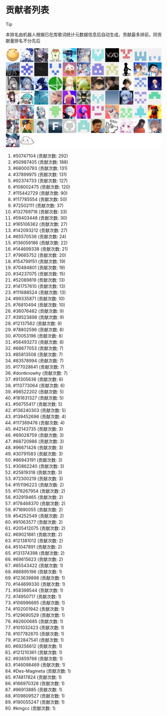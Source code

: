 # 贡献者列表

> [!TIP]
> 本排名由机器人根据已在库歌词统计元数据信息后自动生成，贡献最多排前，同贡献量排名不分先后

![贡献者头像画廊](./CONTRIBUTORS.svg)

1. #50747104 (贡献次数: 292)
2. #50987405 (贡献次数: 188)
3. #68000793 (贡献次数: 131)
4. #37899975 (贡献次数: 131)
5. #92374733 (贡献次数: 127)
6. #108002475 (贡献次数: 120)
7. #115442729 (贡献次数: 90)
8. #117785554 (贡献次数: 50)
9. #72502111 (贡献次数: 37)
10. #132769718 (贡献次数: 33)
11. #59403448 (贡献次数: 30)
12. #165106362 (贡献次数: 27)
13. #142093212 (贡献次数: 27)
14. #65570536 (贡献次数: 24)
15. #136059186 (贡献次数: 22)
16. #144699338 (贡献次数: 21)
17. #79665752 (贡献次数: 20)
18. #154799151 (贡献次数: 19)
19. #70494801 (贡献次数: 19)
20. #34237075 (贡献次数: 15)
21. #52089819 (贡献次数: 13)
22. #141757610 (贡献次数: 13)
23. #111688524 (贡献次数: 13)
24. #99335871 (贡献次数: 10)
25. #76810494 (贡献次数: 10)
26. #36076482 (贡献次数: 9)
27. #39523898 (贡献次数: 9)
28. #12137562 (贡献次数: 9)
29. #78802596 (贡献次数: 8)
30. #70053196 (贡献次数: 8)
31. #56493273 (贡献次数: 8)
32. #68677053 (贡献次数: 7)
33. #85813508 (贡献次数: 7)
34. #83578994 (贡献次数: 7)
35. #177028641 (贡献次数: 7)
36. #dontknowhy (贡献次数: 7)
37. #91305636 (贡献次数: 6)
38. #113773064 (贡献次数: 6)
39. #98522202 (贡献次数: 5)
40. #181631327 (贡献次数: 5)
41. #56755417 (贡献次数: 5)
42. #136240303 (贡献次数: 5)
43. #139452696 (贡献次数: 4)
44. #117369476 (贡献次数: 4)
45. #42143735 (贡献次数: 3)
46. #69028759 (贡献次数: 3)
47. #68720986 (贡献次数: 3)
48. #96671426 (贡献次数: 3)
49. #30791583 (贡献次数: 3)
50. #86943191 (贡献次数: 3)
51. #30862240 (贡献次数: 3)
52. #25819318 (贡献次数: 3)
53. #72300219 (贡献次数: 3)
54. #151196223 (贡献次数: 2)
55. #178267954 (贡献次数: 2)
56. #32919465 (贡献次数: 2)
57. #178468370 (贡献次数: 2)
58. #71890055 (贡献次数: 2)
59. #54252549 (贡献次数: 2)
60. #91063577 (贡献次数: 2)
61. #205412075 (贡献次数: 2)
62. #69021881 (贡献次数: 2)
63. #121381012 (贡献次数: 2)
64. #51047891 (贡献次数: 2)
65. #131374398 (贡献次数: 2)
66. #69615623 (贡献次数: 2)
67. #65543422 (贡献次数: 1)
68. #86895196 (贡献次数: 1)
69. #123639898 (贡献次数: 1)
70. #144699330 (贡献次数: 1)
71. #58398544 (贡献次数: 1)
72. #74950717 (贡献次数: 1)
73. #106996695 (贡献次数: 1)
74. #102001942 (贡献次数: 1)
75. #129690529 (贡献次数: 1)
76. #82600685 (贡献次数: 1)
77. #101032423 (贡献次数: 1)
78. #107782670 (贡献次数: 1)
79. #122847541 (贡献次数: 1)
80. #69256612 (贡献次数: 1)
81. #121210361 (贡献次数: 1)
82. #93859788 (贡献次数: 1)
83. #146098469 (贡献次数: 1)
84. #Des-Magmeta (贡献次数: 1)
85. #74817824 (贡献次数: 1)
86. #166970328 (贡献次数: 1)
87. #96913885 (贡献次数: 1)
88. #109809527 (贡献次数: 1)
89. #190055247 (贡献次数: 1)
90. #kmgcc (贡献次数: 1)

